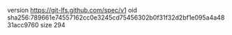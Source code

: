 version https://git-lfs.github.com/spec/v1
oid sha256:789661e74557162cc0e3245cd75456302b0f31f32d2bf1e095a4a4831acc9760
size 294
